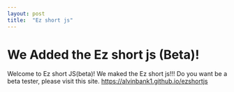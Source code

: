 ```yaml
---
layout: post
title:  "Ez short js"
---
```

# We Added the Ez short js (Beta)!
Welcome to Ez short JS(beta)! We maked the Ez short js!!!
Do you want be a beta tester, please visit this site.
https://alvinbank1.github.io/ezshortjs

